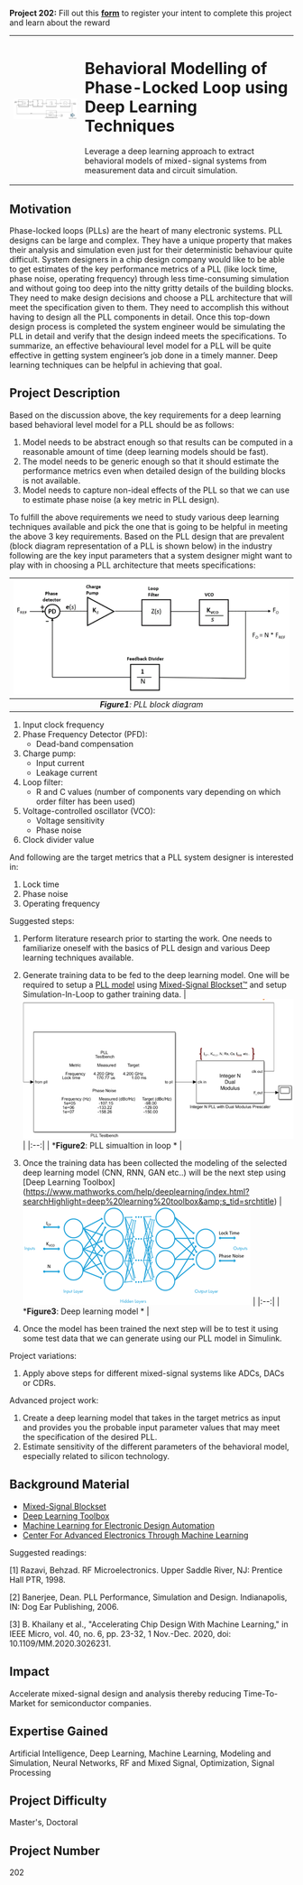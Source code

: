 **Project 202:** Fill out this <strong>[form](https://forms.office.com/Pages/ResponsePage.aspx?id=ETrdmUhDaESb3eUHKx3B5lOTzSa_A6lPqq2LJKzvpM5UMTBZRkc4UTRETjFERVRDWllQRE40OUFSQS4u)</strong> to  register your intent to complete this project and learn about the reward

<table>
<td><img src="/images/PLL_using_DL.jpg"  width=500 /></td>
<td><p><h1>Behavioral Modelling of Phase-Locked Loop using Deep Learning Techniques</h1></p>
<p> Leverage a deep learning approach to extract behavioral models of mixed-signal systems from measurement data and circuit simulation.</p>
</table>

## Motivation

Phase-locked loops (PLLs) are the heart of many electronic systems.  PLL designs can be large and complex. They have a unique property that makes their analysis and simulation even just for their deterministic behaviour quite difficult.
System designers in a chip design company would like to be able to get estimates of the key performance metrics of a PLL (like lock time, phase noise, operating frequency) through less time-consuming simulation and without going too deep into the nitty gritty details of the building blocks. They need to make design decisions and choose a PLL architecture that will meet the specification given to them. They need to accomplish this without having to design all the PLL components in detail. Once this top-down design process is completed the system engineer would be simulating the PLL in detail and verify that the design indeed meets the specifications. 
 To summarize, an effective behavioural level model for a PLL will be quite effective in getting system engineer’s job done in a timely manner. Deep learning techniques can be helpful in achieving that goal. 

## Project Description

Based on the discussion above, the key requirements for a deep learning based behavioral level model for a PLL should be as follows:
1.	Model needs to be abstract enough so that results can be computed in a reasonable amount of time (deep learning models should be fast).
2.	The model needs to be generic enough so that it should estimate the performance metrics even when detailed design of the building blocks is not available. 
3.	Model needs to capture non-ideal effects of the PLL so that we can use to estimate phase noise (a key metric in PLL design).

To fulfill the above requirements we need to study various deep learning techniques available and pick the one that is going to be helpful in meeting the above 3 key requirements. Based on the PLL design that are prevalent (block diagram representation of a PLL is shown below) in the industry following are the key input parameters that a system designer might want to play with in choosing a PLL architecture that meets specifications:

| ![diagram](blockDiagramPLL.png) | 
|:--:| 
| ***Figure1**: PLL block diagram* |

1.	Input clock frequency 
2.	Phase Frequency Detector (PFD): 
	- Dead-band compensation
3.	Charge pump: 
	- Input current
	- Leakage current
4.	Loop filter: 
	- R and C values (number of components vary depending on which order filter has been used)
5.	Voltage-controlled oscillator (VCO): 
	- Voltage sensitivity
	- Phase noise
6.	Clock divider value

And following are the target metrics that a PLL system designer is interested in:
1.	Lock time
2.	Phase noise
3.	Operating frequency

Suggested steps:
1.	Perform literature research prior to starting the work. One needs to familiarize oneself with the basics of PLL design and various Deep learning techniques available.
2.	Generate training data to be fed to the deep learning model. One will be required to setup a [PLL model](https://www.mathworks.com/help/msblks/phase-locked-loop.html) using [Mixed-Signal Blockset™](https://www.mathworks.com/help/msblks/index.html) and setup Simulation-In-Loop to gather training data.
| ![simulationLoop](SimulationInTheLoop.png) | 
|:--:| 
| ***Figure2**: PLL simualtion in loop * |

3.	Once the training data has been collected the modeling of the selected deep learning model (CNN, RNN, GAN etc..) will be the next step using [Deep Learning Toolbox] (https://www.mathworks.com/help/deeplearning/index.html?searchHighlight=deep%20learning%20toolbox&amp;s_tid=srchtitle) 
| ![NN](DeepLearningModel.png) | 
|:--:| 
| ***Figure3**: Deep learning model * |
4.	Once the model has been trained the next step will be to test it using some test data that we can generate using our PLL model in Simulink.

Project variations:
1.	Apply above steps for different mixed-signal systems like ADCs, DACs or CDRs.

Advanced project work:
1.	Create a deep learning model that takes in the target metrics as input and provides you the probable input parameter values that may meet the specification of the desired PLL.
2.	Estimate sensitivity of the different parameters of the behavioral model, especially related to silicon technology.


## Background Material

- [Mixed-Signal Blockset](https://www.mathworks.com/help/msblks/index.html?s_tid=srchtitle)
- [Deep Learning Toolbox](https://www.mathworks.com/help/deeplearning/index.html?searchHighlight=deep%20learning%20toolbox&s_tid=srchtitle)
- [Machine Learning for Electronic Design Automation](https://www.mathworks.com/videos/machine-learning-for-electronic-design-automation-1544592067829.html)
- [Center For Advanced Electronics Through Machine Learning](https://c3ps.gatech.edu/center-advanced-electronics-through-machine-learning-caeml)

Suggested readings:

[1] Razavi, Behzad. RF Microelectronics. Upper Saddle River, NJ: Prentice Hall PTR, 1998.

[2] Banerjee, Dean. PLL Performance, Simulation and Design. Indianapolis, IN: Dog Ear Publishing, 2006.

[3] B. Khailany et al., "Accelerating Chip Design With Machine Learning," in IEEE Micro, vol. 40, no. 6, pp. 23-32, 1 Nov.-Dec. 2020, doi: 10.1109/MM.2020.3026231.


## Impact

Accelerate mixed-signal design and analysis thereby reducing Time-To-Market for semiconductor companies.

## Expertise Gained 

Artificial Intelligence, Deep Learning, Machine Learning, Modeling and Simulation, Neural Networks, RF and Mixed Signal, Optimization, Signal Processing

## Project Difficulty

Master's, Doctoral

## Project Number

202
